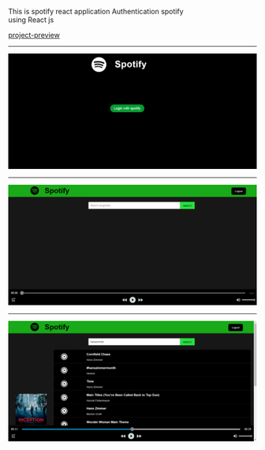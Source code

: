 This is spotify react application 
Authentication spotify  
using React js

[project-preview](https://spotify-react-cs.herokuapp.com/)

**********************************************************************************
![alt-text](https://github.com/chandra-sekharan/spotify-react/blob/master/spot.PNG)

***********************************************************************************
![alt-text](https://github.com/chandra-sekharan/spotify-react/blob/master/spot1.PNG)

************************************************************************************
![alt-text](https://github.com/chandra-sekharan/spotify-react/blob/master/spot3.PNG)
